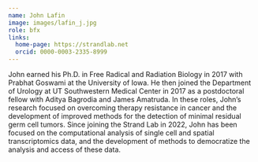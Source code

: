 ```yaml
---
name: John Lafin
image: images/lafin_j.jpg
role: bfx
links:
  home-page: https://strandlab.net
  orcid: 0000-0003-2335-8999
---
```

John earned his Ph.D. in Free Radical and Radiation Biology in 2017 with Prabhat Goswami at the University of Iowa. He then joined the Department of Urology at UT Southwestern Medical Center in 2017 as a postdoctoral fellow with Aditya Bagrodia and James Amatruda. In these roles, John’s research focused on overcoming therapy resistance in cancer and the development of improved methods for the detection of minimal residual germ cell tumors. Since joining the Strand Lab in 2022, John has been focused on the computational analysis of single cell and spatial transcriptomics data, and the development of methods to democratize the analysis and access of these data.